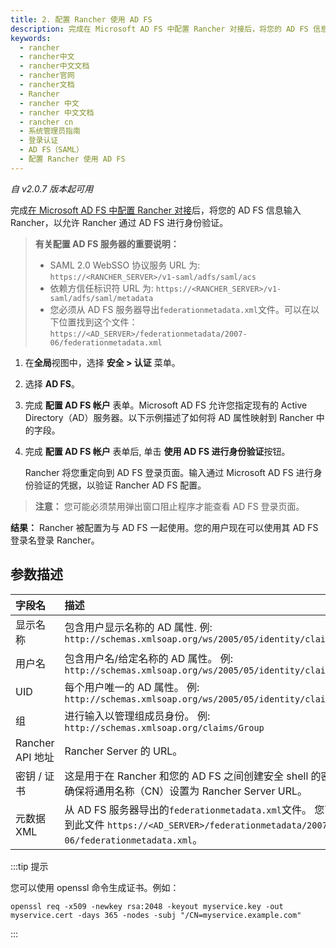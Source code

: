 ```yaml
---
title: 2. 配置 Rancher 使用 AD FS
description: 完成在 Microsoft AD FS 中配置 Rancher 对接后，将您的 AD FS 信息输入 Rancher，以允许 Rancher 通过 AD FS 进行身份验证。
keywords:
  - rancher
  - rancher中文
  - rancher中文文档
  - rancher官网
  - rancher文档
  - Rancher
  - rancher 中文
  - rancher 中文文档
  - rancher cn
  - 系统管理员指南
  - 登录认证
  - AD FS（SAML）
  - 配置 Rancher 使用 AD FS
---
```


_自 v2.0.7 版本起可用_

完成[在 Microsoft AD FS 中配置 Rancher 对接](/docs/rancher2.5/admin-settings/authentication/microsoft-adfs/microsoft-adfs-setup/_index)后，将您的 AD FS 信息输入 Rancher，以允许 Rancher 通过 AD FS 进行身份验证。

> **有关配置 AD FS 服务器的重要说明：**
>
> - SAML 2.0 WebSSO 协议服务 URL 为: `https://<RANCHER_SERVER>/v1-saml/adfs/saml/acs`
> - 依赖方信任标识符 URL 为: `https://<RANCHER_SERVER>/v1-saml/adfs/saml/metadata`
> - 您必须从 AD FS 服务器导出`federationmetadata.xml`文件。可以在以下位置找到这个文件：`https://<AD_SERVER>/federationmetadata/2007-06/federationmetadata.xml`

1.  在**全局**视图中，选择 **安全 > 认证** 菜单。

2.  选择 **AD FS**。

3.  完成 **配置 AD FS 帐户** 表单。Microsoft AD FS 允许您指定现有的 Active Directory（AD）服务器。以下示例描述了如何将 AD 属性映射到 Rancher 中的字段。

4.  完成 **配置 AD FS 帐户** 表单后, 单击 **使用 AD FS 进行身份验证**按钮。

    Rancher 将您重定向到 AD FS 登录页面。输入通过 Microsoft AD FS 进行身份验证的凭据，以验证 Rancher AD FS 配置。

> **注意：** 您可能必须禁用弹出窗口阻止程序才能查看 AD FS 登录页面。

**结果：** Rancher 被配置为与 AD FS 一起使用。您的用户现在可以使用其 AD FS 登录名登录 Rancher。

## 参数描述

| 字段名           | 描述                                                                                                                                                 |
| :--------------- | :--------------------------------------------------------------------------------------------------------------------------------------------------- |
| 显示名称         | 包含用户显示名称的 AD 属性. 例: `http://schemas.xmlsoap.org/ws/2005/05/identity/claims/name`                                                         |
| 用户名           | 包含用户名/给定名称的 AD 属性。 例: `http://schemas.xmlsoap.org/ws/2005/05/identity/claims/givenname`                                                |
| UID              | 每个用户唯一的 AD 属性。 例: `http://schemas.xmlsoap.org/ws/2005/05/identity/claims/upn`                                                             |
| 组               | 进行输入以管理组成员身份。 例: `http://schemas.xmlsoap.org/claims/Group`                                                                             |
| Rancher API 地址 | Rancher Server 的 URL。                                                                                                                              |
| 密钥 / 证书      | 这是用于在 Rancher 和您的 AD FS 之间创建安全 shell 的密钥证书对。确保将通用名称（CN）设置为 Rancher Server URL。                                     |
| 元数据 XML       | 从 AD FS 服务器导出的`federationmetadata.xml`文件。 您可以在这里找到此文件 `https://<AD_SERVER>/federationmetadata/2007-06/federationmetadata.xml`。 |

:::tip 提示

您可以使用 openssl 命令生成证书。例如：

```
openssl req -x509 -newkey rsa:2048 -keyout myservice.key -out myservice.cert -days 365 -nodes -subj "/CN=myservice.example.com"
```

:::
